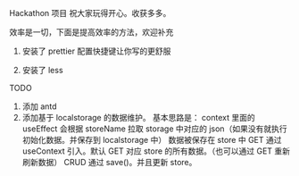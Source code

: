 Hackathon 项目
祝大家玩得开心。收获多多。

效率是一切，下面是提高效率的方法，欢迎补充
1. 安装了 prettier
配置快捷键让你写的更舒服

2. 安装了 less


TODO
1. 添加 antd
2. 添加基于 localstorage 的数据维护。
基本思路是：
    context 里面的 useEffect 会根据 storeName 拉取 storage 中对应的 json（如果没有就执行初始化数据。并保存到 localstorage 中）
    数据被保存在 store 中
    GET 通过 useContext 引入。默认 GET 对应 store 的所有数据。（也可以通过 GET 重新刷新数据）
    CRUD 通过 save()。并且更新 store。
    